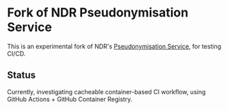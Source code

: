 # Fork of NDR Pseudonymisation Service

This is an experimental fork of NDR's [Pseudonymisation Service](https://github.com/publichealthengland/pseudonymisation_service), for testing CI/CD.

## Status

Currently, investigating cacheable container-based CI workflow, using GitHub Actions + GitHub Container Registry.

